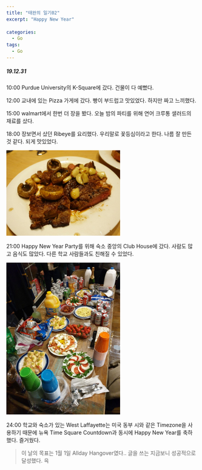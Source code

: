 ```yaml
---
title: "태완의 일기02"
excerpt: "Happy New Year"

categories:
  - Go
tags:
  - Go
---
```


##### 19.12.31

10:00 Purdue University의 K-Square에 갔다. 건물이 다 예뻤다.

12:00 교내에 있는 Pizza 가게에 갔다. 빵이 부드럽고 맛있었다. 하지만 짜고 느끼했다.

15:00 walmart에서 한번 더 장을 봤다. 오늘 밤의 파티를 위해 연어 크루통 샐러드의 재료를 샀다.

18:00 장보면서 샀던 Ribeye를 요리했다. 우리말로 꽃등심이라고 한다. 나름 잘 만든 것 같다. 되게 맛있었다.

<img src="https://raw.githubusercontent.com/beeot/beeot.github.io/master/_docs/go/diary_go_02_steak.jpg" width="300">

21:00 Happy New Year Party를 위해 숙소 중앙의 Club House에 갔다. 사람도 많고 음식도 많았다. 다른 학교 사람들과도 친해질 수 있었다.

<img src="https://raw.githubusercontent.com/beeot/beeot.github.io/master/_docs/go/diary_go_02_party.jpg" width="300">

24:00 학교와 숙소가 있는 West Laffayette는 미국 동부 시와 같은 Timezone을 사용하기 때문에 뉴욕 Time Square Countdown과 동시에 Happy New Year를 축하했다. 즐거웠다.

> 이 날의 목표는 1월 1일 Allday Hangover였다.. 글을 쓰는 지금보니 성공적으로 달성했다. 윽

